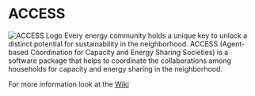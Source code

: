 # ACCESS 
![ACCESS Logo](https://github.com/user-attachments/assets/47e0e525-c359-406d-850e-6ed08e0c8da9)
Every energy community holds a unique key to unlock a distinct potential for sustainability in the neighborhood. ACCESS (Agent-based Coordination for Capacity and Energy Sharing Societies) is a software package that helps to coordinate the collaborations among households for capacity and energy sharing in the neighborhood.

For more information look at the [Wiki](https://github.com/SharifKhaleghparast/ACCESS/wiki)
